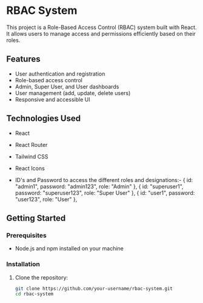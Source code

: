# RBAC System

This project is a Role-Based Access Control (RBAC) system built with React. It allows users to manage access and permissions efficiently based on their roles.

## Features

- User authentication and registration
- Role-based access control
- Admin, Super User, and User dashboards
- User management (add, update, delete users)
- Responsive and accessible UI

## Technologies Used

- React
- React Router
- Tailwind CSS
- React Icons

- ID's and Password to access the different roles and designations:- { id: "admin1", password: "admin123", role: "Admin" }, { id: "superuser1", password: "superuser123", role: "Super User" }, { id: "user1", password: "user123", role: "User" },

## Getting Started

### Prerequisites

- Node.js and npm installed on your machine

### Installation

1. Clone the repository:

   ```bash
   git clone https://github.com/your-username/rbac-system.git
   cd rbac-system
